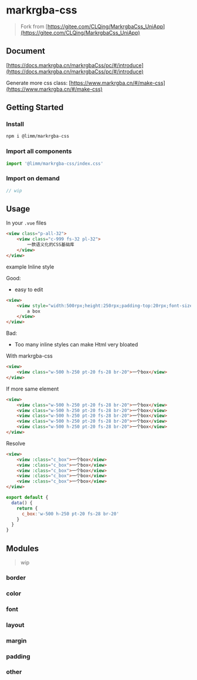 # markrgba-css

> Fork from [https://gitee.com/CLQing/MarkrgbaCss_UniApp](https://gitee.com/CLQing/MarkrgbaCss_UniApp)



## Document

[https://docs.markrgba.cn/markrgbaCss/pc/#/introduce](https://docs.markrgba.cn/markrgbaCss/pc/#/introduce)

Generate more css class: [https://www.markrgba.cn/#/make-css](https://www.markrgba.cn/#/make-css)



## Getting Started

### Install

```bash
npm i @limm/markrgba-css
```



### Import all components

```javascript
import '@limm/markrgba-css/index.css'
```



### Import on demand

```javascript
// wip
```



## Usage

In your `.vue`  files

```html
<view class="p-all-32">
    <view class="c-999 fs-32 pl-32">
        一款语义化的CSS基础库
    </view>
</view>
```



example Inline style

Good:

- easy to edit

```html
<view>
    <view style="width:500rpx;height:250rpx;padding-top:20rpx;font-size:28rpx border-radius:20rpx">
        a box
    </view>
</view>
```

Bad:

- Too many inline styles can make Html very bloated



With markrgba-css

```html
<view>
	<view class="w-500 h-250 pt-20 fs-28 br-20">一个box</view>
</view>
```

If more same element

```html
<view>
    <view class="w-500 h-250 pt-20 fs-28 br-20">一个box</view>
    <view class="w-500 h-250 pt-20 fs-28 br-20">一个box</view>
    <view class="w-500 h-250 pt-20 fs-28 br-20">一个box</view>
    <view class="w-500 h-250 pt-20 fs-28 br-20">一个box</view>
    <view class="w-500 h-250 pt-20 fs-28 br-20">一个box</view>
</view>
```

Resolve

```html
<view>
    <view :class="c_box">一个box</view>
    <view :class="c_box">一个box</view>
    <view :class="c_box">一个box</view>
    <view :class="c_box">一个box</view>
    <view :class="c_box">一个box</view>
</view>
```

```javascript
export default {
  data() {
    return {
      c_box:'w-500 h-250 pt-20 fs-28 br-20'
    }
  }
}
```



## Modules

> wip



### border

### color

### font

### layout

### margin

### padding

### other

